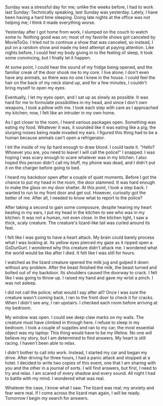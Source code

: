  Sunday was a stressful day for me; unlike the weeks before, I had to work last Sunday: Technically speaking, last Sunday was yesterday. Lately, I have been having a hard time sleeping. Doing late nights at the office was not helping me; I think it made everything worse. 

Yesterday after I got home from work, I slumped on the couch to watch some tv. Nothing good was on; most of my favorite shows got canceled by MovieToGo. I tried not to continue a show that was canceled, so instead, I put on a random show and made my best attempt at paying attention. Like nights before, I could feel my body giving in to the feeling of sleep, it took some convincing, but I finally let it happen.

At some point, I could hear the sound of my fridge being opened, and the familiar creak of the door shook me to my core. I live alone; I don't even have any animals, so there was no one I knew in the house. I could feel the hair on the back of my neck stand up, and for a few minutes, I couldn't bring myself to open my eyes.

Eventually, I let my eyes open, and I sat up as slowly as possible. It was hard for me to formulate possibilities in my head, and since I don't own weapons, I took a pillow with me. I took each step with care as I approached my kitchen; now, I felt like an intruder in my own home.

As I got closer to the room, I heard various packages open. Something was eating my food. Whatever it was, it sounded like it was eating like a pig; the slurping noises being made invaded my ears. I figured this thing had to be a human because animals can't open a refrigerator.

I bit the inside of my lip hard enough to draw blood. I could taste it. "Hello? Whoever you are, you need to leave! I will call the police!" I snapped. I was hoping I was scary enough to scare whatever was in my kitchen. I also hoped this person didn't call my bluff, my phone was dead, and I didn't put it on the charger before going to bed.

I heard my backdoor open after a couple of quiet moments. Before I got the chance to put my head in the room, the door slammed. It was hard enough to make the glass on my door shatter. At this point, I took a step back. I wanted to run to my front door and get out. However, curiosity got the better of me. After all, I needed to know what to report to the police? 

After taking a second to gain some composure, despite hearing my heart beating in my ears, I put my head in the kitchen to see who was in my kitchen. It was not a human, not even close. In the kitchen light, I saw a thick, scaly creature. The creature's lizard-like tail was curled around its feet.

I felt like I was going to have a heart attack. My brain could barely process what I was looking at. Its yellow eyes pierced my gaze as it ripped open a GoDurGurt. I wondered why this creature didn't attack me. I wondered what the world would be like after I died. It felt like I was still for hours. 

I watched as the lizard creature opened the milk jug and gulped it down without any problem. After the beast finished the milk, the beast turned and bolted out of my backdoor. Its shoulders caused the doorway to crack. I felt like I was going to throw up. I raised my hand and gave my wrist a pinch. I was not asleep.

I did not call the police; what would I say after all? Once I was sure the creature wasn't coming back, I ran to the front door to check it for cracks. When I didn't see any, I ran upstairs. I checked each room before arriving at my bedroom. 

My window was open. I could see deep claw marks on my walls. The creature must have climbed in through here. I refuse to sleep in my bedroom. I took a couple of supplies and ran to my car; the most essential object was my laptop: This thing would have to be my lifeline. No one will believe my story, but I am determined to find answers. My heart is still racing. I haven't been able to relax. 

I didn't bother to call into work. Instead, I started my car and began my drive. After driving for three hours, I had a panic attack and stopped at a hotel. I decided to write two copies of this event, one that I am sharing with you and the other in a journal of sorts. I will find answers, but first, I need to try and relax. I am scared of every shadow and every sound. All night I had to battle with my mind. I wondered what was real. 

Whatever the case, I know what I saw. The lizard was real; my anxiety and fear were real. If I come across the lizard man again, I will be ready. Tomorrow I begin my search for answers.